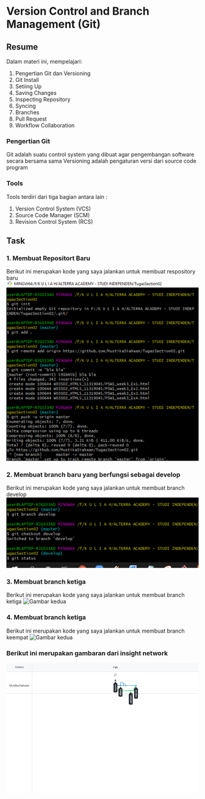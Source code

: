 # Version Control and Branch Management (Git)

## Resume
Dalam materi ini, mempelajari:
1. Pengertian Git dan Versioning
3. Git Install
4. Setiing Up
5. Saving Changes
6. Inspecting Repository
7. Syncing
8. Branches
9. Pull Request
10. Workflow Collaboration


### Pengertian Git
Git adalah suatu control system yang dibuat agar pengembangan software secara bersama sama
Versioning adalah pengaturan versi dari source code program 

### Tools
Tools terdiri dari tiga bagian antara lain :
1. Version Control System (VCS)
2. Source Code Manager (SCM)
3. Revision Control System (RCS)

## Task
### 1. Membuat Repositort Baru
Berikut ini merupakan kode yang saya jalankan untuk membuat respository baru
![Gambar pertama](https://github.com/MustikaSiahaan/vue_Mustika-Marito-Siahaan/blob/master/2_Version%20Control%20and%20Branch%20Management%20(Git)/screenshots/screenshoot_satu.png)

### 2. Membuat branch baru yang berfungsi sebagai develop
Berikut ini merupakan kode yang saya jalankan untuk membuat branch develop
![Gambar kedua](https://github.com/MustikaSiahaan/vue_Mustika-Marito-Siahaan/blob/master/2_Version%20Control%20and%20Branch%20Management%20(Git)/screenshots/screenshoot_develop.png)

### 3. Membuat branch ketiga
Berikut ini merupakan kode yang saya jalankan untuk membuat branch ketiga
![Gambar kedua](https://github.com/MustikaSiahaan/vue_Mustika-Marito-Siahaan/blob/master/2_Version%20Control%20and%20Branch%20Management%20(Git)/screenshots/screenshoots_ketiga.png)

### 4. Membuat branch ketiga
Berikut ini merupakan kode yang saya jalankan untuk membuat branch keempat
![Gambar kedua](https://github.com/MustikaSiahaan/vue_Mustika-Marito-Siahaan/blob/master/2_Version%20Control%20and%20Branch%20Management%20(Git)/screenshots/screenshoots_keempat.png)

### Berikut ini merupakan gambaran dari insight network
![Gambar kedua](https://github.com/MustikaSiahaan/vue_Mustika-Marito-Siahaan/blob/master/2_Version%20Control%20and%20Branch%20Management%20(Git)/screenshots/screenshoot_hasil.png)
















